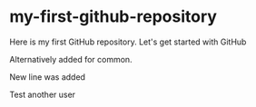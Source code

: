 # my-first-github-repository
Here is my first GitHub repository. Let's get started with GitHub

Alternatively added for common.

New line was added 

Test another user